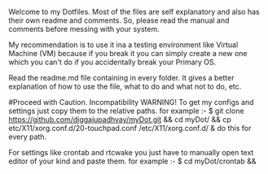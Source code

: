 Welcome to my Dotfiles. Most of the files are self explanatory and also has their own readme and comments. So, please read the manual and comments before messing with your system.

My recommendation is to use it ina a testing environment like Virtual Machine (VM) because if you break it you can simply create a new one which you can't do if you accidentally break your Primary OS.

Read the readme.md file containing in every folder. It gives a better explanation of how to use the file, what to do and what not to do, etc. 

#Proceed with Caution. Incompatibility WARNING!
To get my configs and settings just copy them to the relative paths. 
for example :-
$ git clone https://github.com/diggajupadhyay/myDot.git && cd myDot/ && cp etc/X11/xorg.conf.d/20-touchpad.conf /etc/X11/xorg.conf.d/
& do this for every path. 

For settings like crontab and rtcwake you just have to manually open text editor of your kind and paste them.
for example :-
$ cd myDot/crontab && 




